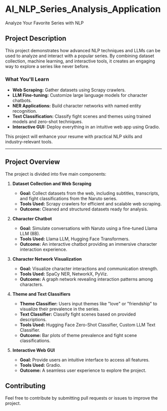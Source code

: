 # AI_NLP_Series_Analysis_Application

Analyze Your Favorite Series with NLP

## Project Description
This project demonstrates how advanced NLP techniques and LLMs can be used to analyze and interact with a popular series. By combining dataset collection, machine learning, and interactive tools, it creates an engaging way to explore a series like never before. 

### What You'll Learn
- **Web Scraping:** Gather datasets using Scrapy crawlers.
- **LLM Fine-tuning:** Customize large language models for character chatbots.
- **NER Applications:** Build character networks with named entity recognition.
- **Text Classification:** Classify fight scenes and themes using trained models and zero-shot techniques.
- **Interactive GUI:** Deploy everything in an intuitive web app using Gradio.

This project will enhance your resume with practical NLP skills and industry-relevant tools.

---

## Project Overview

The project is divided into five main components:

1. **Dataset Collection and Web Scraping**
   - **Goal:** Collect datasets from the web, including subtitles, transcripts, and fight classifications from the Naruto series.
   - **Tools Used:** Scrapy crawlers for efficient and scalable web scraping.
   - **Outcome:** Cleaned and structured datasets ready for analysis.

2. **Character Chatbot**
   - **Goal:** Simulate conversations with Naruto using a fine-tuned Llama LLM (8B).
   - **Tools Used:** Llama LLM, Hugging Face Transformers.
   - **Outcome:** An interactive chatbot providing an immersive character interaction experience.

3. **Character Network Visualization**
   - **Goal:** Visualize character interactions and communication strength.
   - **Tools Used:** SpaCy NER, NetworkX, PyViz.
   - **Outcome:** A graph network revealing interaction patterns among characters.

4. **Theme and Text Classifiers**
   - **Theme Classifier:** Users input themes like "love" or "friendship" to visualize their prevalence in the series.
   - **Text Classifier:** Classify fight scenes based on provided descriptions.
   - **Tools Used:** Hugging Face Zero-Shot Classifier, Custom LLM Text Classifier.
   - **Outcome:** Bar plots of theme prevalence and fight scene classifications.

5. **Interactive Web GUI**
   - **Goal:** Provide users an intuitive interface to access all features.
   - **Tools Used:** Gradio.
   - **Outcome:** A seamless user experience to explore the project.


## Contributing

Feel free to contribute by submitting pull requests or issues to improve the project.
